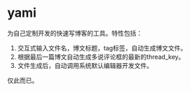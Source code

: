 # yami

为自己定制开发的快速写博客的工具。特性包括：

1. 交互式输入文件名，博文标题，tag标签，自动生成博文文件。
2. 根据最后一篇博文自动生成多说评论框的最新的thread_key。
3. 文件生成后，自动调用系统默认编辑器开发文件。

仅此而已。

